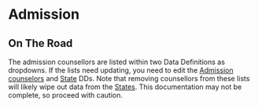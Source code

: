 # Admission

## On The Road

The admission counsellors are listed within two Data Definitions as dropdowns.
If the lists need updating, you need to edit the [Admission counselors](https://cms.slc.edu:8443/entity/open.act?id=97bb16a57f00000101f92de51ae1b8e1&type=structureddatadefinition) and [State](https://cms.slc.edu:8443/entity/open.act?id=302091fb7f0000024ee1d6a35d90ceb1&type=structureddatadefinition) DDs.
Note that removing counsellors from these lists will likely wipe out data from the [States](https://cms.slc.edu:8443/entity/open.act?id=1c07f8bb7f0000024124dc483414e60f&type=folder&).
This documentation may not be complete, so proceed with caution.